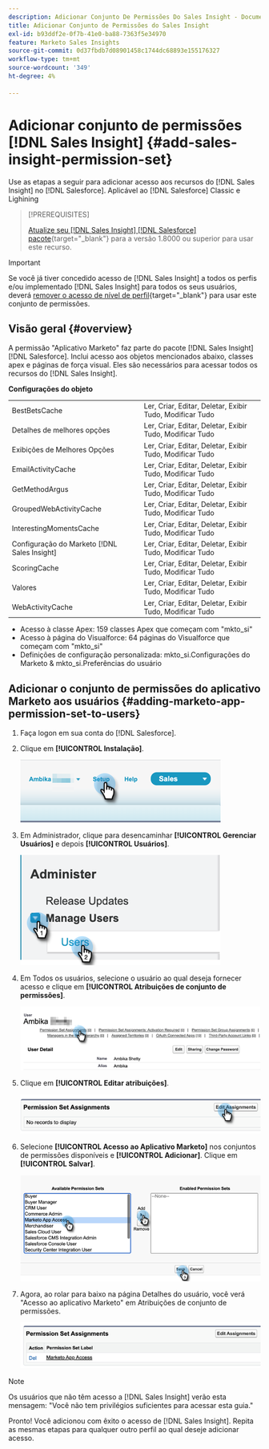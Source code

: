 ```yaml
---
description: Adicionar Conjunto De Permissões Do Sales Insight - Documentação Do Marketo - Documentação Do Produto
title: Adicionar Conjunto de Permissões do Sales Insight
exl-id: b93ddf2e-0f7b-41e0-ba88-7363f5e34970
feature: Marketo Sales Insights
source-git-commit: 0d37fbdb7d08901458c1744dc68893e155176327
workflow-type: tm+mt
source-wordcount: '349'
ht-degree: 4%

---
```


# Adicionar conjunto de permissões [!DNL Sales Insight] {#add-sales-insight-permission-set}

Use as etapas a seguir para adicionar acesso aos recursos do [!DNL Sales Insight] no [!DNL Salesforce]. Aplicável ao [!DNL Salesforce] Classic e Lighining

>[!PREREQUISITES]
>
>[Atualize seu [!DNL Sales Insight] [!DNL Salesforce] pacote](/help/marketo/product-docs/marketo-sales-insight/msi-for-salesforce/upgrading/upgrading-your-msi-package.md){target="_blank"} para a versão 1.8000 ou superior para usar este recurso.

>[!IMPORTANT]
>
>Se você já tiver concedido acesso de [!DNL Sales Insight] a todos os perfis e/ou implementado [!DNL Sales Insight] para todos os seus usuários, deverá [remover o acesso de nível de perfil](/help/marketo/product-docs/marketo-sales-insight/msi-for-salesforce/configuration/remove-sales-insight-access.md){target="_blank"} para usar este conjunto de permissões.

## Visão geral {#overview}

A permissão &quot;Aplicativo Marketo&quot; faz parte do pacote [!DNL Sales Insight] [!DNL Salesforce]. Inclui acesso aos objetos mencionados abaixo, classes apex e páginas de força visual. Eles são necessários para acessar todos os recursos do [!DNL Sales Insight].

**Configurações do objeto**

<table> 
 <tbody> 
 <tr> 
   <td>BestBetsCache</td> 
   <td>Ler, Criar, Editar, Deletar, Exibir Tudo, Modificar Tudo</td> 
  </tr> 
  <tr> 
   <td>Detalhes de melhores opções</td> 
   <td>Ler, Criar, Editar, Deletar, Exibir Tudo, Modificar Tudo</td> 
  </tr> 
  <tr> 
   <td>Exibições de Melhores Opções</td> 
   <td>Ler, Criar, Editar, Deletar, Exibir Tudo, Modificar Tudo</td> 
  </tr> 
  <tr> 
   <td>EmailActivityCache</td> 
   <td>Ler, Criar, Editar, Deletar, Exibir Tudo, Modificar Tudo</td> 
  </tr> 
  <tr> 
   <td>GetMethodArgus</td> 
   <td>Ler, Criar, Editar, Deletar, Exibir Tudo, Modificar Tudo</td> 
  </tr> 
  <tr> 
   <td>GroupedWebActivityCache</td> 
   <td>Ler, Criar, Editar, Deletar, Exibir Tudo, Modificar Tudo</td> 
  </tr> 
  <tr> 
   <td>InterestingMomentsCache</td> 
   <td>Ler, Criar, Editar, Deletar, Exibir Tudo, Modificar Tudo</td> 
  </tr> 
  <tr> 
   <td>Configuração do Marketo [!DNL Sales Insight]</td> 
   <td>Ler, Criar, Editar, Deletar, Exibir Tudo, Modificar Tudo</td> 
  </tr> 
  <tr> 
   <td>ScoringCache</td> 
   <td>Ler, Criar, Editar, Deletar, Exibir Tudo, Modificar Tudo</td> 
  </tr> 
  <tr> 
   <td>Valores</td> 
   <td>Ler, Criar, Editar, Deletar, Exibir Tudo, Modificar Tudo</td> 
  </tr> 
  <tr> 
   <td>WebActivityCache</td> 
   <td>Ler, Criar, Editar, Deletar, Exibir Tudo, Modificar Tudo</td> 
  </tr> 
 </tbody> 
</table>

* Acesso à classe Apex: 159 classes Apex que começam com &quot;mkto_si&quot;
* Acesso à página do Visualforce: 64 páginas do Visualforce que começam com &quot;mkto_si&quot;
* Definições de configuração personalizada: mkto_si.Configurações do Marketo &amp; mkto_si.Preferências do usuário

## Adicionar o conjunto de permissões do aplicativo Marketo aos usuários {#adding-marketo-app-permission-set-to-users}

1. Faça logon em sua conta do [!DNL Salesforce].

1. Clique em **[!UICONTROL Instalação]**.

   ![](assets/add-sales-insight-permission-set-1.png)

1. Em Administrador, clique para desencaminhar **[!UICONTROL Gerenciar Usuários]** e depois **[!UICONTROL Usuários]**.

   ![](assets/add-sales-insight-permission-set-2.png)

1. Em Todos os usuários, selecione o usuário ao qual deseja fornecer acesso e clique em **[!UICONTROL Atribuições de conjunto de permissões]**.

   ![](assets/add-sales-insight-permission-set-3.png)

1. Clique em **[!UICONTROL Editar atribuições]**.

   ![](assets/add-sales-insight-permission-set-4.png)

1. Selecione **[!UICONTROL Acesso ao Aplicativo Marketo]** nos conjuntos de permissões disponíveis e **[!UICONTROL Adicionar]**. Clique em **[!UICONTROL Salvar]**.

   ![](assets/add-sales-insight-permission-set-5.png)

1. Agora, ao rolar para baixo na página Detalhes do usuário, você verá &quot;Acesso ao aplicativo Marketo&quot; em Atribuições de conjunto de permissões.

   ![](assets/add-sales-insight-permission-set-6.png)

>[!NOTE]
>
>Os usuários que não têm acesso a [!DNL Sales Insight] verão esta mensagem: &quot;Você não tem privilégios suficientes para acessar esta guia.&quot;

Pronto! Você adicionou com êxito o acesso de [!DNL Sales Insight]. Repita as mesmas etapas para qualquer outro perfil ao qual deseje adicionar acesso.
